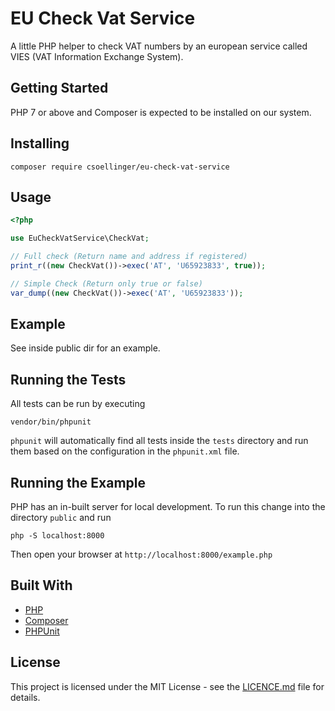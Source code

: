 # EU Check Vat Service

A little PHP helper to check VAT numbers by an european service called VIES (VAT Information Exchange System).

## Getting Started

PHP 7 or above and Composer is expected to be installed on our system.

## Installing

```
composer require csoellinger/eu-check-vat-service
```

## Usage

```php
<?php

use EuCheckVatService\CheckVat;

// Full check (Return name and address if registered)
print_r((new CheckVat())->exec('AT', 'U65923833', true));

// Simple Check (Return only true or false)
var_dump((new CheckVat())->exec('AT', 'U65923833'));
```

## Example

See inside public dir for an example.


## Running the Tests

All tests can be run by executing

```
vendor/bin/phpunit
```

`phpunit` will automatically find all tests inside the `tests` directory and run them based on the configuration in the `phpunit.xml` file.


## Running the Example

PHP has an in-built server for local development. To run this change into the directory `public` and run

```
php -S localhost:8000
```

Then open your browser at `http://localhost:8000/example.php`


## Built With

- [PHP](https://secure.php.net/)
- [Composer](https://getcomposer.org/)
- [PHPUnit](https://phpunit.de/)

## License

This project is licensed under the MIT License - see the [LICENCE.md](LICENCE.md) file for details.
